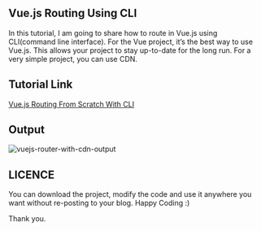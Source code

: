 ## Vue.js Routing Using CLI
In this tutorial, I am going to share how to route in Vue.js using CLI(command line interface). For the Vue project, it’s the best way to use Vue.js.  This allows your project to stay up-to-date for the long run. For a very simple project, you can use CDN.

## Tutorial Link
[Vue.js Routing From Scratch With CLI](https://www.mynotepaper.com/vue-js-routing-from-scratch-with-cli.html)

## Output
![vuejs-router-with-cdn-output](https://user-images.githubusercontent.com/13184472/57390177-897ea400-71dd-11e9-89a2-6e312335998c.gif)


## LICENCE

You can download the project, modify the code and use it anywhere you want without re-posting to your blog. Happy Coding :)

Thank you.